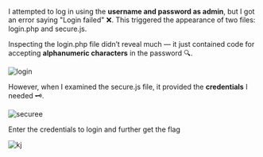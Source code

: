 I attempted to log in using the **username and password as admin**, but I got an error saying "Login failed" ❌. 
This triggered the appearance of two files: login.php and secure.js.

Inspecting the login.php file didn’t reveal much — it just contained code for accepting **alphanumeric characters** in the password 🔍.

![login](https://github.com/user-attachments/assets/005f6bdf-035f-4009-bd78-6402e8b246ae)

However, when I examined the secure.js file, it provided the **credentials** I needed 🗝️.

![securee](https://github.com/user-attachments/assets/dcb83141-d6e4-4317-8fbc-2496b5af6643)

Enter the credentials to login and further get the flag 

![kj](https://github.com/user-attachments/assets/ca02544c-f002-4890-90eb-b478d4bafa5b)

